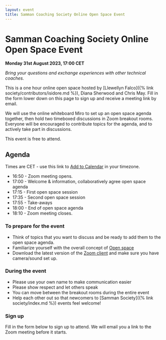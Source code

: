```yaml
---
layout: event
title: Samman Coaching Society Online Open Space Event
---
```


# Samman Coaching Society Online Open Space Event

**Monday 31st August 2023, 17:00 CET**

_Bring your questions and exchange experiences with other technical coaches._

This is a one hour online open space hosted by [Llewellyn Falco]({% link
society/contributors/isidore.md %}), Diana Sherwood and Chris May. Fill in the form lower down on this page to sign up and receive a meeting link by email.

We will use the online whiteboard Miro to set up an open space agenda together, then hold two timeboxed discussions in Zoom breakout rooms. Everyone will be encouraged to contribute topics for the agenda, and to actively take part in discussions.

This event is free to attend.

## Agenda
Times are CET - use this link to [Add to Calendar](https://www.addevent.com/event/Aq15076772) in your timezone.
* 16:50 - Zoom meeting opens.
* 17:00 - Welcome & information, collaboratively agree open space agenda
* 17:15 - First open space session
* 17:35 - Second open space session
* 17:55 - Take-aways
* 18:00 - End of open space agenda
* 18:10 - Zoom meeting closes.

### To prepare for the event
* Think of topics that you want to discuss and be ready to add them to the open space agenda.
* Familiarize yourself with the overall concept of [Open space](https://www.agilealliance.org/glossary/open-space)
* Download the latest version of the [Zoom client](https://support.zoom.us/hc/en-us/articles/360032812931-Starting-the-Zoom-Desktop-Client) and make sure you have camera/sound set up.

### During the event
* Please use your own name to make communication easier
* Please show respect and let others speak
* You can move between the breakout rooms during the entire event
* Help each other out so that newcomers to [Samman Society]({% link society/index.md %}) events feel welcome!

### Sign up
Fill in the form below to sign up to attend. We will email you a link to the Zoom meeting before it starts.
